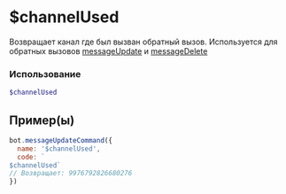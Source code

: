 # $channelUsed
Возвращает канал где был вызван обратный вызов. Используется для обратных вызовов [messageUpdate](callbacks/messageupdate) и [messageDelete](callbacks/messagedelete)
### Использование
```php
$channelUsed
```

## Пример(ы)

```javascript
bot.messageUpdateCommand({
  name: '$channelUsed',
  code: `
$channelUsed`
// Возвращает: 9976792826680276
})
```
